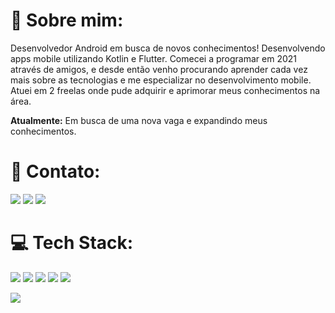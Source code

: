 # 💫 Sobre mim:

Desenvolvedor Android em busca de novos conhecimentos! Desenvolvendo apps mobile utilizando Kotlin e Flutter. Comecei a programar em 2021 através de amigos, e desde então venho procurando aprender cada vez mais sobre as tecnologias e me especializar no desenvolvimento mobile. Atuei em 2 freelas onde pude adquirir e aprimorar meus conhecimentos na área.

**Atualmente:** Em busca de uma nova vaga e expandindo meus conhecimentos.




# 📧 Contato:

<a href="mailto:guihroch@gmail.com"><img src="https://img.shields.io/badge/Gmail-D14836?style=for-the-badge&logo=gmail&logoColor=white"/><a/>
<a href="https://www.linkedin.com/in/guilherme-martins-032861251/"><img src="https://img.shields.io/badge/LinkedIn-0077B5?style=for-the-badge&logo=linkedin&logoColor=white"/><a/>
<a href="https://wa.me/+5527998754853"><img src="https://img.shields.io/badge/WhatsApp-25D366?style=for-the-badge&logo=whatsapp&logoColor=white"/><a/>


# 💻 Tech Stack:

<img src="https://img.shields.io/badge/Android-3DDC84?style=for-the-badge&logo=android&logoColor=white"/> <img src="https://img.shields.io/badge/Kotlin-0095D5?&style=for-the-badge&logo=kotlin&logoColor=white"/>
<img src="https://img.shields.io/badge/Android_Studio-3DDC84?style=for-the-badge&logo=android-studio&logoColor=white"/>
<img src="https://img.shields.io/badge/Flutter-02569B?style=for-the-badge&logo=flutter&logoColor=white"/>
<img src="https://img.shields.io/badge/GitHub-100000?style=for-the-badge&logo=github&logoColor=white"/>


[![](https://visitcount.itsvg.in/api?id=guihroch&icon=0&color=0)](https://visitcount.itsvg.in)
